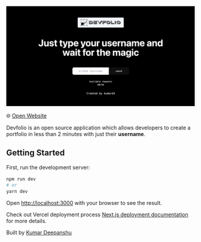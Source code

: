 <img src="./devfolio-cover.png" />

🌐 [Open Website](https://devfolio.kumard3.me)


Devfolio is an open source application which allows developers to create a portfolio in less than 2 minutes with just their **username**.


## Getting Started

First, run the development server:

```bash
npm run dev
# or
yarn dev
```

Open [http://localhost:3000](http://localhost:3000) with your browser to see the result.



Check out Vercel deployment process [Next.js deployment documentation](https://nextjs.org/docs/deployment) for more details.

Built by [Kumar Deepanshu](https://kumard3.me)
